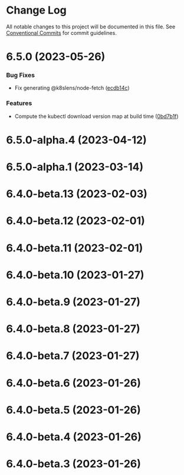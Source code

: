 # Change Log

All notable changes to this project will be documented in this file.
See [Conventional Commits](https://conventionalcommits.org) for commit guidelines.

# 6.5.0 (2023-05-26)


### Bug Fixes

* Fix generating @k8slens/node-fetch ([ecdb14c](https://github.com/lensapp/lens/commit/ecdb14c692b00db391d993e9fc8eee29081da04f))


### Features

* Compute the kubectl download version map at build time ([0bd7b1f](https://github.com/lensapp/lens/commit/0bd7b1fe92a173379c8a5a1ab7e13cf9e4f8223b))



# 6.5.0-alpha.4 (2023-04-12)



# 6.5.0-alpha.1 (2023-03-14)



# 6.4.0-beta.13 (2023-02-03)



# 6.4.0-beta.12 (2023-02-01)



# 6.4.0-beta.11 (2023-02-01)



# 6.4.0-beta.10 (2023-01-27)



# 6.4.0-beta.9 (2023-01-27)



# 6.4.0-beta.8 (2023-01-27)



# 6.4.0-beta.7 (2023-01-27)



# 6.4.0-beta.6 (2023-01-26)



# 6.4.0-beta.5 (2023-01-26)



# 6.4.0-beta.4 (2023-01-26)



# 6.4.0-beta.3 (2023-01-26)
